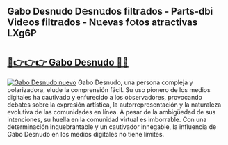 ## Gabo Desnudo D𝚎sn𝚞dos filtr𝚊dos - Parts-dbi Vid𝚎os filtr𝚊dos - N𝚞evas f𝚘tos atr𝚊ctivas LXg6P

# <h2><a href="http://mb6cnou.tromn.icu/?c=Gabo+Desnudo">🔗👉👉👉 Gabo Desnudo 🔗🔗</a></h2>

[![Gabo Desnudo nuevo](https://i.imgur.com/pEAQMta.gif)](http://mb6cnou.tromn.icu/?c=Gabo+Desnudo)
Gabo Desnudo, una persona compleja y polarizadora, elude la comprensión fácil. Su uso pionero de los medios digitales ha cautivado y enfurecido a los observadores, provocando debates sobre la expresión artística, la autorrepresentación y la naturaleza evolutiva de las comunidades en línea. A pesar de la ambigüedad de sus intenciones, su huella en la comunidad virtual es imborrable. Con una determinación inquebrantable y un cautivador innegable, la influencia de Gabo Desnudo en los medios digitales no tiene límites.
